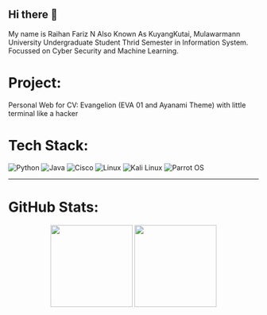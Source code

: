 ## Hi there 👋
My name is Raihan Fariz N Also Known As KuyangKutai, Mulawarmann University Undergraduate Student Thrid Semester in Information System.
Focussed on Cyber Security and Machine Learning.

# Project:
Personal Web for CV: Evangelion (EVA 01 and Ayanami Theme) with little terminal like a hacker


# Tech Stack:
![Python](https://img.shields.io/badge/python-3670A0?style=for-the-badge&logo=python&logoColor=ffdd54)
![Java](https://img.shields.io/badge/java-%23ED8B00.svg?style=for-the-badge&logo=openjdk&logoColor=white)
![Cisco](https://img.shields.io/badge/cisco-%23049fd9.svg?style=for-the-badge&logo=cisco&logoColor=black)
![Linux](https://img.shields.io/badge/Linux-FCC624?style=for-the-badge&logo=linux&logoColor=black)
![Kali Linux](https://img.shields.io/badge/Kali%20Linux-557C94?style=for-the-badge&logo=kalilinux&logoColor=white)
![Parrot OS](https://img.shields.io/badge/Parrot%20OS-1C1C1C?style=for-the-badge&logo=parrotsecurity&logoColor=00bcd4)

---
# GitHub Stats:
<p align="center">
  <img 
    src="https://github-readme-stats.vercel.app/api?username=Rafanov&theme=tokyonight&hide_border=true&include_all_commits=false&count_private=false" 
    height="165"
  />
  <img 
    src="https://nirzak-streak-stats.vercel.app/?user=Rafanov&theme=tokyonight&hide_border=true" 
    height="165"
  />
</p>


<!--
**Rafanov/Rafanov** is a ✨ _special_ ✨ repository because its `README.md` (this file) appears on your GitHub profile.

Here are some ideas to get you started:

- 🔭 I’m currently working on ...
- 🌱 I’m currently learning ...
- 👯 I’m looking to collaborate on ...
- 🤔 I’m looking for help with ...
- 💬 Ask me about ...
- 📫 How to reach me: ...
- 😄 Pronouns: ...
- ⚡ Fun fact: ...
-->
